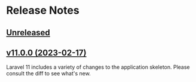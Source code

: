 # Release Notes

## [Unreleased](https://github.com/laravel/laravel/compare/v11.0.0...master)

## [v11.0.0 (2023-02-17)](https://github.com/laravel/laravel/compare/v10.0.2...v11.0.0)

Laravel 11 includes a variety of changes to the application skeleton. Please consult the diff to see what's new.
